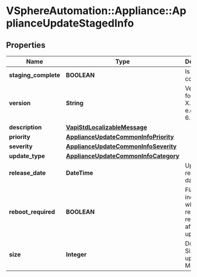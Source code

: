 # VSphereAutomation::Appliance::ApplianceUpdateStagedInfo

## Properties
Name | Type | Description | Notes
------------ | ------------- | ------------- | -------------
**staging_complete** | **BOOLEAN** | Is staging complete | 
**version** | **String** | Version in form of X.Y.Z.P. e.g. 6.5.1.5400 | 
**description** | [**VapiStdLocalizableMessage**](VapiStdLocalizableMessage.md) |  | 
**priority** | [**ApplianceUpdateCommonInfoPriority**](ApplianceUpdateCommonInfoPriority.md) |  | 
**severity** | [**ApplianceUpdateCommonInfoSeverity**](ApplianceUpdateCommonInfoSeverity.md) |  | 
**update_type** | [**ApplianceUpdateCommonInfoCategory**](ApplianceUpdateCommonInfoCategory.md) |  | 
**release_date** | **DateTime** | Update release date. | 
**reboot_required** | **BOOLEAN** | Flag indicating whether reboot is required after update. | 
**size** | **Integer** | Download Size of update in Megabytes. | 


